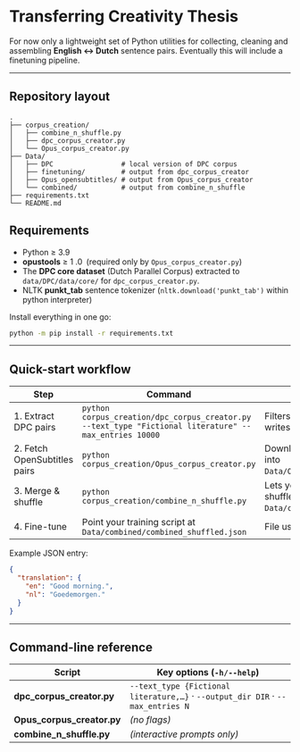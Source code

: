 # Transferring Creativity Thesis

For now only a lightweight set of Python utilities for collecting, cleaning and assembling **English ↔ Dutch** sentence pairs. Eventually this will include a finetuning pipeline.

---

## Repository layout

```text
.
├── corpus_creation/
│   ├── combine_n_shuffle.py
│   ├── dpc_corpus_creator.py
│   └── Opus_corpus_creator.py
├── Data/
│   ├── DPC                 # local version of DPC corpus
│   ├── finetuning/         # output from dpc_corpus_creator
│   ├── Opus_opensubtitles/ # output from Opus_corpus_creator
│   └── combined/           # output from combine_n_shuffle
├── requirements.txt
└── README.md
```


## Requirements

* Python ≥ 3.9  
* **opustools** ≥ 1 .0 (required only by `Opus_corpus_creator.py`)
* The **DPC core dataset** (Dutch Parallel Corpus) extracted to `data/DPC/data/core/` for `dpc_corpus_creator.py`.
* NLTK **punkt_tab** sentence tokenizer (`nltk.download('punkt_tab')` within python interpreter)

Install everything in one go:

```bash
python -m pip install -r requirements.txt
```

---

## Quick-start workflow

| Step | Command | What it does |
|------|---------|--------------|
| 1. Extract DPC pairs | `python corpus_creation/dpc_corpus_creator.py --text_type "Fictional literature" --max_entries 10000` | Filters the DPC metadata, pulls **1-to-1** sentence links and writes JSON files to `Data/finetuning/`. |
| 2. Fetch OpenSubtitles pairs | `python corpus_creation/Opus_corpus_creator.py` | Downloads extra English–Dutch pairs (up to 10 k) via **OpusTools** into `Data/Opus_opensubtitles/opensubtitles_supplement_en_nl.json`. |
| 3. Merge & shuffle | `python corpus_creation/combine_n_shuffle.py` | Lets you pick one JSON file per source, concatenates and shuffles them, then writes `Data/combined/combined_shuffled.json`. |
| 4. Fine-tune | Point your training script at `Data/combined/combined_shuffled.json` | File uses the standard *translation* schema: see example below. |

Example JSON entry:

```json
{
  "translation": {
    "en": "Good morning.",
    "nl": "Goedemorgen."
  }
}
```

---

## Command-line reference

| Script | Key options (`-h/--help`) |
|--------|---------------------------|
| **dpc_corpus_creator.py** | `--text_type {Fictional literature,…}` · `--output_dir DIR` · `--max_entries N` |
| **Opus_corpus_creator.py** | _(no flags)_ |
| **combine_n_shuffle.py** | _(interactive prompts only)_ |


